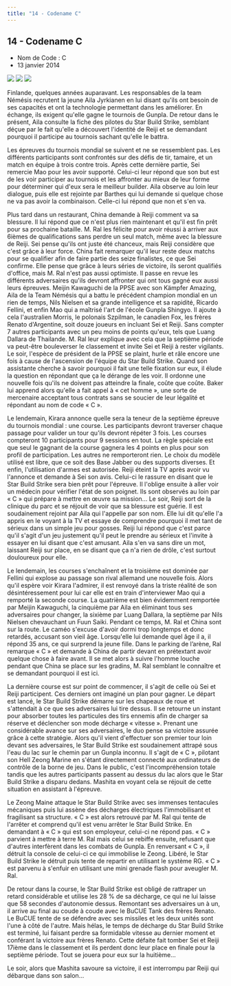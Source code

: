 ```yaml
---
title: "14 - Codename C"
---
```


14 - Codename C
---------------


* Nom de Code : C
* 13 janvier 2014



![](/images/stories/saga/gundambf/episodes/14-1.jpg)
![](/images/stories/saga/gundambf/episodes/14-2.jpg)
![](/images/stories/saga/gundambf/episodes/14-3.jpg)



Finlande, quelques années auparavant. Les responsables de la team Némésis recrutent la jeune Aila Jyrkianen en lui disant qu'ils ont besoin de ses capacités et ont la technologie permettant dans les améliorer. En échange, ils exigent qu'elle gagne le tournois de Gunpla. De retour dans le présent, Aila consulte la fiche des pilotes du Star Build Strike, semblant déçue par le fait qu'elle a découvert l'identité de Reiji et se demandant pourquoi il participe au tournois sachant qu'elle le battra. 


Les épreuves du tournois mondial se suivent et ne se ressemblent pas. Les différents participants sont confrontés sur des défis de tir, tamaire, et un match en équipe à trois contre trois. Après cette dernière partie, Sei remercie Mao pour les avoir supporté. Celui-ci leur répond que son but est de les voir participer au tournois et les affronter au mieux de leur forme pour déterminer qui d'eux sera le meilleur builder. Aila observe au loin leur dialogue, puis elle est rejointe par Barthes qui lui demande si quelque chose ne va pas avoir la combinaison. Celle-ci lui répond que non et s'en va. 


Plus tard dans un restaurant, China demande à Reiji comment va sa blessure. Il lui répond que ce n'est plus rien maintenant et qu'il est fin prêt pour sa prochaine bataille. M. Ral les félicite pour avoir réussi à arriver aux 6ièmes de qualifications sans perdre un seul match, même avec la blessure de Reiji. Sei pense qu'ils ont juste été chanceux, mais Reiji considère que c'est grâce à leur force. China fait remarquer qu'il leur reste deux matchs pour se qualifier afin de faire partie des seize finalistes, ce que Sei confirme. Elle pense que grâce à leurs séries de victoire, ils seront qualifiés d'office, mais M. Ral n'est pas aussi optimiste. Il passe en revue les différents adversaires qu'ils devront affronter qui ont tous gagné eux aussi leurs épreuves. Meijin Kawaguchi de la PPSE avec son Kämpfer Amazing, Aila de la Team Némésis qui a battu le précédent champion mondial en un rien de temps, Nils Nielsen et sa grande intelligence et sa rapidité, Ricardo Fellini, et enfin Mao qui a maîtrisé l'art de l'école Gunpla Shingyo. Il ajoute à cela l'australien Morris, le polonais Szpilman, le canadien Fox, les frères Renato d'Argentine, soit douze joueurs en incluant Sei et Reiji. Sans compter 7 autres participants avec un peu moins de points qu'eux, tels que Luang Dallara de Thailande. M. Ral leur explique avec cela que la septième période va peut-être bouleverser le classement et invite Sei et Reiji à rester vigilants. Le soir, l'espèce de président de la PPSE se plaint, hurle et râle encore une fois à cause de l'ascension de l'équipe du Star Build Strike. Quand son assistante cherche à savoir pourquoi il fait une telle fixation sur eux, il élude la question en répondant que ça le dérange de les voir. Il ordonne une nouvelle fois qu'ils ne doivent pas atteindre la finale, coûte que coûte. Baker lui apprend alors qu'elle a fait appel à « cet homme », une sorte de mercenaire acceptant tous contrats sans se soucier de leur légalité et répondant au nom de code « C ».   

Le lendemain, Kirara annonce quelle sera la teneur de la septième épreuve du tournois mondial : une course. Les participants devront traverser chaque passage pour valider un tour qu'ils devront répéter 3 fois. Les courses compteront 10 participants pour 9 sessions en tout. La règle spéciale est que seul le gagnant de la course gagnera les 4 points en plus pour son profil de participation. Les autres ne remporteront rien. Le choix du modèle utilisé est libre, que ce soit des Base Jabber ou des supports diverses. Et enfin, l'utilisation d'armes est autorisée. Reiji éteint la TV après avoir vu l'annonce et demande à Sei son avis. Celui-ci le rassure en disant que le Star Build Strike sera bien prêt pour l'épreuve. Il l'oblige ensuite à aller voir un médecin pour vérifier l'état de son poignet. Ils sont observés au loin par « C » qui prépare à mettre en œuvre sa mission...
Le soir, Reiji sort de la clinique du parc et se réjouit de voir que sa blessure est guérie. Il est soudainement rejoint par Aila qui l'appelle par son nom. Elle lui dit qu'elle l'a appris en le voyant à la TV et essaye de comprendre pourquoi il met tant de sérieux dans un simple jeu pour gosses. Reiji lui répond que c'est parce qu'il s'agit d'un jeu justement qu'il peut le prendre au sérieux et l'invite à essayer en lui disant que c'est amusant. Aila s'en va sans dire un mot, laissant Reiji sur place, en se disant que ça n'a rien de drôle, c'est surtout douloureux pour elle. 


Le lendemain, les courses s'enchaînent et la troisième est dominée par Fellini qui explose au passage son rival allemand une nouvelle fois. Alors qu'il espère voir Kirara l'admirer, il est renvoyé dans la triste réalité de son désintéressement pour lui car elle est en train d'interviewer Mao qui a remporté la seconde course. La quatrième est bien évidemment remportée par Meijin Kawaguchi, la cinquième par Aila en éliminant tous ses adversaires pour changer, la sixième par Luang Dallara, la septième par Nils Nielsen chevauchant un Fuun Saiki. Pendant ce temps, M. Ral et China sont sur la route. Le caméo s'excuse d'avoir dormi trop longtemps et donc retardés, accusant son vieil âge. Lorsqu'elle lui demande quel âge il a, il répond 35 ans, ce qui surprend la jeune fille. Dans le parking de l’arène, Ral remarque « C » et demande à China de partir devant en prétextant avoir quelque chose à faire avant. Il se met alors à suivre l'homme louche pendant que China se place sur les gradins, M. Ral semblant le connaître et se demandant pourquoi il est ici.   

La dernière course est sur point de commencer, il s'agit de celle où Sei et Reiji participent. Ces derniers ont imaginé un plan pour gagner. Le départ est lancé, le Star Build Strike démarre sur les chapeaux de roue et s'attendait à ce que ses adversaires lui tire dessus. Il se retourne un instant pour absorber toutes les particules des tirs ennemis afin de charger sa réserve et déclencher son mode décharge « vitesse ». Prenant une considérable avance sur ses adversaires, le duo pense sa victoire assurée grâce à cette stratégie. Alors qu'il vient d'effectuer son premier tour loin devant ses adversaires, le Star Build Strike est soudainement attrapé sous l'eau du lac sur le chemin par un Gunpla inconnu. Il s'agit de « C », pilotant son Hell Zeong Marine en s'étant directement connecté aux ordinateurs de contrôle de la borne de jeu. Dans le public, c'est l'incompréhension totale tandis que les autres participants passent au dessus du lac alors que le Star Build Strike a disparu dedans. Mashita en voyant cela se réjouit de cette situation en assistant à l'épreuve.   

Le Zeong Maine attaque le Star Build Strike avec ses immenses tentacules mécaniques puis lui assène des décharges électriques l'immobilisant et fragilisant sa structure. « C » est alors retrouvé par M. Ral qui tente de l'arrêter et comprend qu'il est venu arrêter le Star Build Strike. En demandant à « C » qui est son employeur, celui-ci ne répond pas. « C » parvient à mettre à terre M. Ral mais celui se rebiffe ensuite, refusant que d'autres interfèrent dans les combats de Gunpla. En renversant « C », il détruit la console de celui-ci ce qui immobilise le Zeong. Libéré, le Star Build Strike le détruit puis tente de repartir en utilisant le système RG. « C » est parvenu à s'enfuir en utilisant une mini grenade flash pour aveugler M. Ral.   

De retour dans la course, le Star Build Strike est obligé de rattraper un retard considérable et utilise les 28 % de sa décharge, ce qui ne lui laisse que 58 secondes d'autonomie dessus. Remontant ses adversaires un à un, il arrive au final au coude à coude avec le BuCUE Tank des frères Renato. Le BuCUE tente de se défendre avec ses missiles et les deux unités sont l'une à côté de l'autre. Mais hélas, le temps de décharge du Star Build Strike est terminé, lui faisant perdre sa formidable vitesse au dernier moment et conférant la victoire aux frères Renato. Cette défaite fait tomber Sei et Reiji 17ième dans le classement et ils perdent donc leur place en finale pour la septième période. Tout se jouera pour eux sur la huitième... 


Le soir, alors que Mashita savoure sa victoire, il est interrompu par Reiji qui débarque dans son salon...

